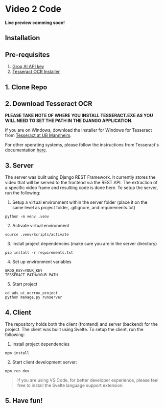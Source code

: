 # Video 2 Code

**Live preview comming soon!**

## Installation

## Pre-requisites

1. [Groq AI API key](https://groq.com/)
2. [Tesseract OCR Installer](#2-download-tesseract-ocr)

## 1. Clone Repo

## 2. Download Tesseract OCR

**PLEASE TAKE NOTE OF WHERE YOU INSTALL TESSERACT.EXE AS YOU WILL NEED TO SET THE PATH IN THE DJANGO APPLICATION.**

If you are on Windows, download the installer for Windows for Tesseract from [Tesseract at UB Mannheim](https://github.com/UB-Mannheim/tesseract/wiki).

For other operating systems, please follow the instructions from Tesseract's documentation [here](https://tesseract-ocr.github.io/tessdoc/Installation.html).

## 3. Server

The server was built using Django REST Framework. It currently stores the video that will be served to the frontend via the REST API. The extraction of a specific video frame and resulting code is done here. To setup the server, run the following:

1. Setup a virtual environment within the server folder (place it on the same level as project folder, .gitignore, and requirements.txt)

```
python -m venv .venv
```

2. Activate virtual environment

```
source .venv/Scripts/activate
```

3. Install project dependencies (make sure you are in the server directory)

```
pip install -r requirements.txt
```

4. Set up environment variables

```
GROQ_KEY=YOUR_KEY
TESSERACT_PATH=YOUR_PATH
```

5. Start project

```
cd adv_ui_ocrroo_project
python manage.py runserver
```

## 4. Client

The repository holds both the client (frontend) and server (backend) for the project. The client was built using Svelte. To setup the client, run the following:

1. Install project dependencies

```
npm install
```

2. Start client development server:

```
npm run dev
```

> If you are using VS Code, for better developer experience, please feel free to install the Svelte language support extension.

## 5. Have fun!
